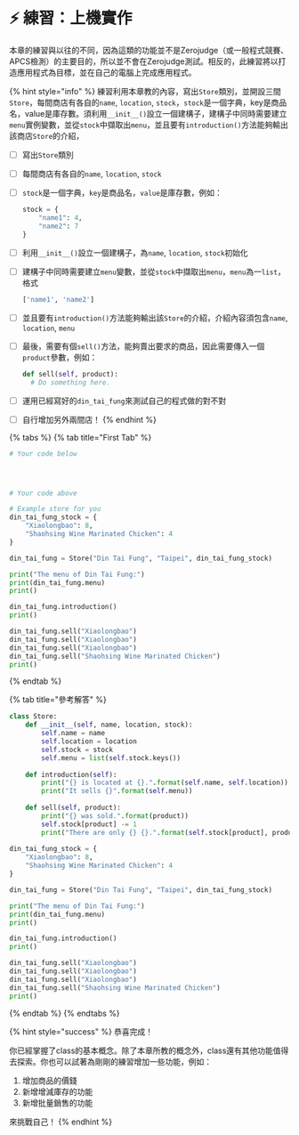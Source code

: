 # ⚡ 練習：上機實作

本章的練習與以往的不同，因為這類的功能並不是Zerojudge（或一般程式競賽、APCS檢測）的主要目的，所以並不會在Zerojudge測試。相反的，此練習將以打造應用程式為目標，並在自己的電腦上完成應用程式。

{% hint style="info" %}
練習利用本章教的內容，寫出`Store`類別，並開設三間`Store`，每間商店有各自的`name`, `location`, `stock`，`stock`是一個字典，key是商品名，value是庫存數。須利用`__init__()`設立一個建構子，建構子中同時需要建立`menu`實例變數，並從`stock`中擷取出`menu`，並且要有`introduction()`方法能夠輸出該商店`Store`的介紹，

* [ ] 寫出`Store`類別
* [ ] 每間商店有各自的`name`, `location`, `stock`
* [ ] `stock`是一個字典，`key`是商品名，`value`是庫存數，例如：

  ```python
  stock = {
      "name1": 4,
      "name2": 7
  }
  ```

* [ ] 利用`__init__()`設立一個建構子，為`name`, `location`, `stock`初始化
* [ ] 建構子中同時需要建立`menu`變數，並從`stock`中擷取出`menu`，`menu`為一`list`，格式

  ```python
  ['name1', 'name2']
  ```

* [ ] 並且要有`introduction()`方法能夠輸出該`Store`的介紹，介紹內容須包含`name`, `location`, `menu`
* [ ] 最後，需要有個`sell()`方法，能夠賣出要求的商品，因此需要傳入一個`product`參數，例如：

  ```python
  def sell(self, product):
    # Do something here.
  ```

* [ ] 運用已經寫好的`din_tai_fung`來測試自己的程式做的對不對
* [ ] 自行增加另外兩間店！
{% endhint %}

{% tabs %}
{% tab title="First Tab" %}
```python
# Your code below




# Your code above

# Example store for you 
din_tai_fung_stock = {
    "Xiaolongbao": 8,
    "Shaohsing Wine Marinated Chicken": 4
}

din_tai_fung = Store("Din Tai Fung", "Taipei", din_tai_fung_stock)

print("The menu of Din Tai Fung:")
print(din_tai_fung.menu)
print()

din_tai_fung.introduction()
print()

din_tai_fung.sell("Xiaolongbao")
din_tai_fung.sell("Xiaolongbao")
din_tai_fung.sell("Xiaolongbao")
din_tai_fung.sell("Shaohsing Wine Marinated Chicken")
print()
```
{% endtab %}

{% tab title="參考解答" %}
```python
class Store:
    def __init__(self, name, location, stock):
        self.name = name
        self.location = location
        self.stock = stock
        self.menu = list(self.stock.keys())
    
    def introduction(self):
        print("{} is located at {}.".format(self.name, self.location))
        print("It sells {}".format(self.menu))
        
    def sell(self, product):
        print("{} was sold.".format(product))
        self.stock[product] -= 1
        print("There are only {} {}.".format(self.stock[product], product))
    
din_tai_fung_stock = {
    "Xiaolongbao": 8,
    "Shaohsing Wine Marinated Chicken": 4
}

din_tai_fung = Store("Din Tai Fung", "Taipei", din_tai_fung_stock)

print("The menu of Din Tai Fung:")
print(din_tai_fung.menu)
print()

din_tai_fung.introduction()
print()

din_tai_fung.sell("Xiaolongbao")
din_tai_fung.sell("Xiaolongbao")
din_tai_fung.sell("Xiaolongbao")
din_tai_fung.sell("Shaohsing Wine Marinated Chicken")
print()
```
{% endtab %}
{% endtabs %}

{% hint style="success" %}
恭喜完成！

你已經掌握了class的基本概念。除了本章所教的概念外，class還有其他功能值得去探索。你也可以試著為剛剛的練習增加一些功能，例如：

1. 增加商品的價錢
2. 新增增減庫存的功能
3. 新增批量銷售的功能

來挑戰自己！
{% endhint %}








